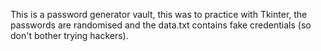 This is a password generator vault, this was to practice with Tkinter, the passwords are randomised and the data.txt contains fake credentials (so don't bother trying hackers).
